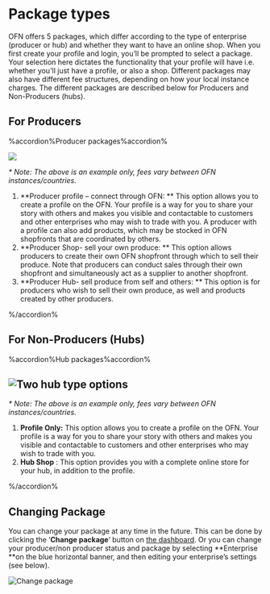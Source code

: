 # Package types

OFN offers 5 packages, which differ according to the type of enterprise (producer or hub) and whether they want to have an online shop. When you first create your profile and login, you’ll be prompted to select a package. Your selection here dictates the functionality that your profile will have i.e. whether you'll just have a profile, or also a shop. Different packages may also have different fee structures, depending on how your local instance charges. The different packages are described below for Producers and Non-Producers \(hubs\).

## For Producers

%accordion%Producer packages%accordion%

![](https://openfoodnetwork.org/wp-content/uploads/2015/05/Three-producer-types.png)

_\* Note: The above is an example only, fees vary between OFN instances/countries._

1. **Producer profile – connect through OFN: **
   This option allows you to create a profile on the OFN. Your profile is a way for you to share your story with others and makes you visible and contactable to customers and other enterprises who may wish to trade with you. A producer with a profile can also add products, which may be stocked in OFN shopfronts that are coordinated by others.
2. **Producer Shop- sell your own produce: **
   This option allows producers to create their own OFN shopfront through which to sell their produce. Note that producers can conduct sales through their own shopfront and simultaneously act as a supplier to another shopfront.
3. **Producer Hub- sell produce from self and others:  **
   This option is for producers who wish to sell their own produce, as well and products created by other producers.

%/accordion%

## For Non-Producers \(Hubs\)

%accordion%Hub packages%accordion%

## ![](https://openfoodnetwork.org/wp-content/uploads/2015/05/Two-hub-types.png "Two hub type options")

_\* Note: The above is an example only, fees vary between OFN instances/countries._

1. **Profile Only:**
    This option allows you to create a profile on the OFN. Your profile is a way for you to share your story with others and makes you visible and contactable to customers and other enterprises who may wish to trade with you.
2. **Hub Shop**
   : This option provides you with a complete online store for your hub, in addition to the profile.

%/accordion%

## Changing Package

You can change your package at any time in the future. This can be done by clicking the ‘**Change package**‘ button on [the dashboard](/the-dashboard.md). Or you can change your producer/non producer status and package by selecting **Enterprise **on the blue horizontal banner, and then editing your enterprise’s settings \(see below\).

![](https://openfoodnetwork.org/wp-content/uploads/2015/05/Change-package.png "Change package")

